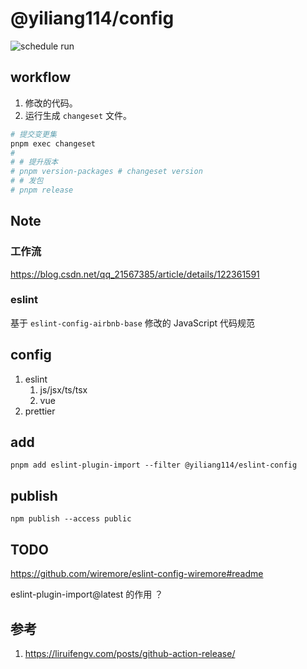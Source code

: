 # @yiliang114/config

![schedule run](https://github.com/yiliang114/config/workflows/main%20action/badge.svg)

## workflow

1. 修改的代码。
2. 运行生成 `changeset` 文件。

```bash
# 提交变更集
pnpm exec changeset
#
# # 提升版本
# pnpm version-packages # changeset version
# # 发包
# pnpm release
```

## Note

### 工作流

https://blog.csdn.net/qq_21567385/article/details/122361591

### eslint

基于 `eslint-config-airbnb-base` 修改的 JavaScript 代码规范

## config

1. eslint
   1. js/jsx/ts/tsx
   2. vue
2. prettier

## add

```
pnpm add eslint-plugin-import --filter @yiliang114/eslint-config
```

## publish

```
npm publish --access public
```

## TODO

https://github.com/wiremore/eslint-config-wiremore#readme

eslint-plugin-import@latest 的作用 ？

## 参考

1. https://liruifengv.com/posts/github-action-release/
